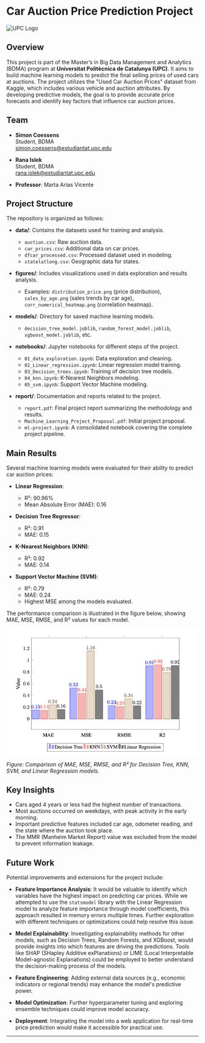 # Car Auction Price Prediction Project

<img src="https://d3m.upc.edu/en/logosfooter-en/upc/@@images/image" alt="UPC Logo" width="300"/>

## Overview

This project is part of the Master’s in Big Data Management and Analytics (BDMA) program at **Universitat Politècnica de Catalunya (UPC)**. It aims to build machine learning models to predict the final selling prices of used cars at auctions. The project utilizes the "Used Car Auction Prices" dataset from Kaggle, which includes various vehicle and auction attributes. By developing predictive models, the goal is to provide accurate price forecasts and identify key factors that influence car auction prices.

## Team

- **Simon Coessens**  
  Student, BDMA  
  [simon.coessens@estudiantat.upc.edu](mailto:simon.coessens@estudiantat.upc.edu)

- **Rana Islek**  
  Student, BDMA  
  [rana.islek@estudiantat.upc.edu](mailto:rana.islek@estudiantat.upc.edu)

- **Professor**: Marta Arias Vicente

## Project Structure

The repository is organized as follows:

- **data/**: Contains the datasets used for training and analysis.

  - `auction.csv`: Raw auction data.
  - `car_prices.csv`: Additional data on car prices.
  - `dfcar_processed.csv`: Processed dataset used in modeling.
  - `statelatlong.csv`: Geographic data for states.

- **figures/**: Includes visualizations used in data exploration and results analysis.

  - Examples: `distribution_price.png` (price distribution), `sales_by_age.png` (sales trends by car age), `corr_numerical_heatmap.png` (correlation heatmap).

- **models/**: Directory for saved machine learning models.

  - `decision_tree_model.joblib`, `random_forest_model.joblib`, `xgboost_model.joblib`, etc.

- **notebooks/**: Jupyter notebooks for different steps of the project.

  - `01_data_exploration.ipynb`: Data exploration and cleaning.
  - `02_Linear_regression.ipynb`: Linear regression model training.
  - `03_Decision_trees.ipynb`: Training of decision tree models.
  - `04_knn.ipynb`: K-Nearest Neighbors modeling.
  - `05_svm.ipynb`: Support Vector Machine modeling.

- **report/**: Documentation and reports related to the project.
  - `report.pdf`: Final project report summarizing the methodology and results.
  - `Machine_Learning_Project_Proposal.pdf`: Initial project proposal.
  - `ml-project.ipynb`: A consolidated notebook covering the complete project pipeline.

## Main Results

Several machine learning models were evaluated for their ability to predict car auction prices:

- **Linear Regression**:

  - R²: 90.96%
  - Mean Absolute Error (MAE): 0.16

- **Decision Tree Regressor**:

  - R²: 0.91
  - MAE: 0.15

- **K-Nearest Neighbors (KNN)**:

  - R²: 0.92
  - MAE: 0.14

- **Support Vector Machine (SVM)**:
  - R²: 0.79
  - MAE: 0.24
  - Highest MSE among the models evaluated.

The performance comparison is illustrated in the figure below, showing MAE, MSE, RMSE, and R² values for each model.

![Model Comparison](/figures/result.png)

_Figure: Comparison of MAE, MSE, RMSE, and R² for Decision Tree, KNN, SVM, and Linear Regression models._

## Key Insights

- Cars aged 4 years or less had the highest number of transactions.
- Most auctions occurred on weekdays, with peak activity in the early morning.
- Important predictive features included car age, odometer reading, and the state where the auction took place.
- The MMR (Manheim Market Report) value was excluded from the model to prevent information leakage.

## Future Work

Potential improvements and extensions for the project include:

- **Feature Importance Analysis**: It would be valuable to identify which variables have the highest impact on predicting car prices. While we attempted to use the `statsmodel` library with the Linear Regression model to analyze feature importance through model coefficients, this approach resulted in memory errors multiple times. Further exploration with different techniques or optimizations could help resolve this issue.
- **Model Explainability**: Investigating explainability methods for other models, such as Decision Trees, Random Forests, and XGBoost, would provide insights into which features are driving the predictions. Tools like SHAP (SHapley Additive exPlanations) or LIME (Local Interpretable Model-agnostic Explanations) could be employed to better understand the decision-making process of the models.

- **Feature Engineering**: Adding external data sources (e.g., economic indicators or regional trends) may enhance the model's predictive power.
- **Model Optimization**: Further hyperparameter tuning and exploring ensemble techniques could improve model accuracy.
- **Deployment**: Integrating the model into a web application for real-time price prediction would make it accessible for practical use.

---
